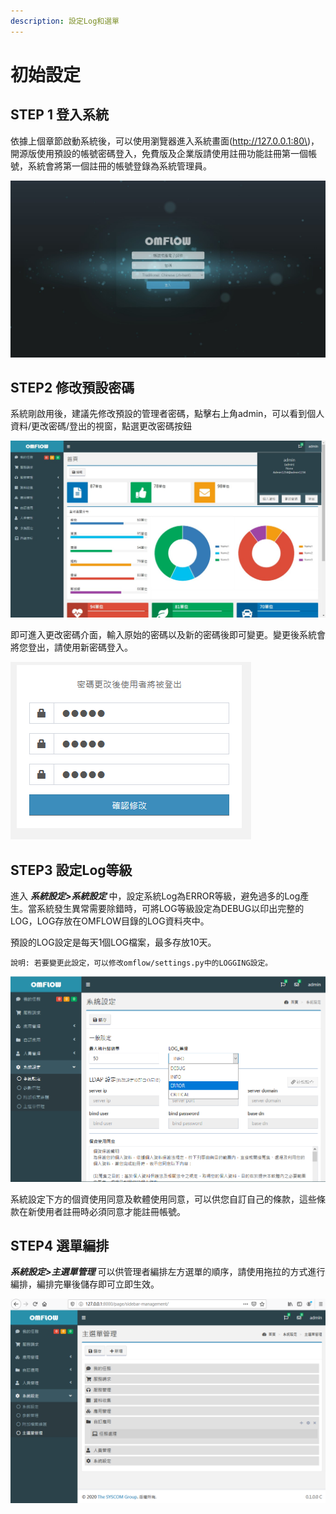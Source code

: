 ```yaml
---
description: 設定Log和選單
---
```


# 初始設定

## STEP 1 登入系統

依據上個章節啟動系統後，可以使用瀏覽器進入系統畫面\(http://127.0.0.1:80\)，開源版使用預設的帳號密碼登入，免費版及企業版請使用註冊功能註冊第一個帳號，系統會將第一個註冊的帳號登錄為系統管理員。

![](../.gitbook/assets/pic023.jpg)

## STEP2 修改預設密碼

系統剛啟用後，建議先修改預設的管理者密碼，點擊右上角admin，可以看到個人資料/更改密碼/登出的視窗，點選更改密碼按鈕

![](../.gitbook/assets/pic003.jpg)

即可進入更改密碼介面，輸入原始的密碼以及新的密碼後即可變更。變更後系統會將您登出，請使用新密碼登入。

![](../.gitbook/assets/tu-pian-%20%2845%29.png)

## STEP3 設定Log等級

進入 _**系統設定&gt;系統設定**_  中，設定系統Log為ERROR等級，避免過多的Log產生。當系統發生異常需要除錯時，可將LOG等級設定為DEBUG以印出完整的LOG，LOG存放在OMFLOW目錄的LOG資料夾中。

預設的LOG設定是每天1個LOG檔案，最多存放10天。

`說明: 若要變更此設定，可以修改omflow/settings.py中的LOGGING設定。`

![](../.gitbook/assets/tu-pian-.png)

系統設定下方的個資使用同意及軟體使用同意，可以供您自訂自己的條款，這些條款在新使用者註冊時必須同意才能註冊帳號。

## STEP4 選單編排

_**系統設定&gt;主選單管理**_ 可以供管理者編排左方選單的順序，請使用拖拉的方式進行編排，編排完畢後儲存即可立即生效。

![](../.gitbook/assets/tu-pian-%20%2818%29.png)

